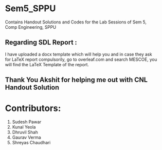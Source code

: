 # Sem5_SPPU
Contains Handout Solutions and Codes for the Lab Sessions of Sem 5, Comp Engineering, SPPU

## Regarding SDL Report :

I have uploaded a docx template which will help you and in case they ask for LaTeX report compulsorily, go to overleaf.com and search MESCOE, you will find the LaTeX Template of the report.

## Thank You Akshit for helping me out with CNL Handout Solution

# Contributors:
1. Sudesh Pawar
2. Kunal Yeola
3. Dhruvil Shah
4. Gaurav Verma
5. Shreyas Chaudhari
